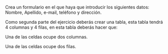 Crea un formulario en el que haya que introducir los siguientes datos: Nombre, Apellido, e-mail, teléfono y dirección.

Como segunda parte del ejercicio deberás crear una tabla, esta tabla tendrá 4 columnas y 4 filas, en esta tabla deberás hacer que:

Una de las celdas ocupe dos columnas.

Una de las celdas ocupe dos filas.